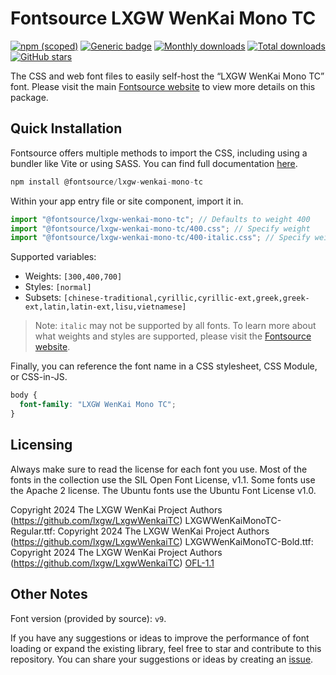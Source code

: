 # Fontsource LXGW WenKai Mono TC

[![npm (scoped)](https://img.shields.io/npm/v/@fontsource/lxgw-wenkai-mono-tc?color=brightgreen)](https://www.npmjs.com/package/@fontsource/lxgw-wenkai-mono-tc) [![Generic badge](https://img.shields.io/badge/fontsource-passing-brightgreen)](https://github.com/fontsource/fontsource) [![Monthly downloads](https://badgen.net/npm/dm/@fontsource/lxgw-wenkai-mono-tc)](https://github.com/fontsource/fontsource) [![Total downloads](https://badgen.net/npm/dt/@fontsource/lxgw-wenkai-mono-tc)](https://github.com/fontsource/fontsource) [![GitHub stars](https://img.shields.io/github/stars/fontsource/fontsource.svg?style=social&label=Star)](https://github.com/fontsource/fontsource/stargazers)

The CSS and web font files to easily self-host the “LXGW WenKai Mono TC” font. Please visit the main [Fontsource website](https://fontsource.org/fonts/lxgw-wenkai-mono-tc) to view more details on this package.

## Quick Installation

Fontsource offers multiple methods to import the CSS, including using a bundler like Vite or using SASS. You can find full documentation [here](https://fontsource.org/docs/getting-started/introduction).

```javascript
npm install @fontsource/lxgw-wenkai-mono-tc
```

Within your app entry file or site component, import it in.

```javascript
import "@fontsource/lxgw-wenkai-mono-tc"; // Defaults to weight 400
import "@fontsource/lxgw-wenkai-mono-tc/400.css"; // Specify weight
import "@fontsource/lxgw-wenkai-mono-tc/400-italic.css"; // Specify weight and style
```

Supported variables:
- Weights: `[300,400,700]`
- Styles: `[normal]`
- Subsets: `[chinese-traditional,cyrillic,cyrillic-ext,greek,greek-ext,latin,latin-ext,lisu,vietnamese]`

> Note: `italic` may not be supported by all fonts. To learn more about what weights and styles are supported, please visit the [Fontsource website](https://fontsource.org/fonts/lxgw-wenkai-mono-tc).

Finally, you can reference the font name in a CSS stylesheet, CSS Module, or CSS-in-JS.

```css
body {
  font-family: "LXGW WenKai Mono TC";
}
```

## Licensing
Always make sure to read the license for each font you use. Most of the fonts in the collection use the SIL Open Font License, v1.1. Some fonts use the Apache 2 license. The Ubuntu fonts use the Ubuntu Font License v1.0.

Copyright 2024 The LXGW WenKai Project Authors (https://github.com/lxgw/LxgwWenkaiTC) LXGWWenKaiMonoTC-Regular.ttf: Copyright 2024 The LXGW WenKai Project Authors (https://github.com/lxgw/LxgwWenkaiTC) LXGWWenKaiMonoTC-Bold.ttf: Copyright 2024 The LXGW WenKai Project Authors (https://github.com/lxgw/LxgwWenkaiTC)
[OFL-1.1](https://openfontlicense.org)

## Other Notes
Font version (provided by source): `v9`.

If you have any suggestions or ideas to improve the performance of font loading or expand the existing library, feel free to star and contribute to this repository. You can share your suggestions or ideas by creating an [issue](https://github.com/fontsource/fontsource/issues).